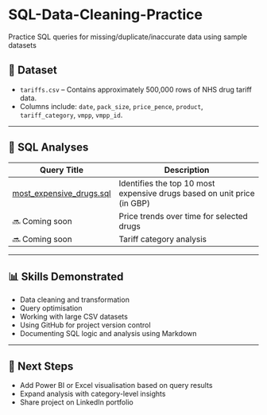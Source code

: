 # SQL-Data-Cleaning-Practice
Practice SQL queries for missing/duplicate/inaccurate data using sample datasets
## 📁 Dataset

- `tariffs.csv` – Contains approximately 500,000 rows of NHS drug tariff data.
- Columns include: `date`, `pack_size`, `price_pence`, `product`, `tariff_category`, `vmpp`, `vmpp_id`.

---

## 🧪 SQL Analyses

| Query Title | Description |
|-------------|-------------|
| [most_expensive_drugs.sql](most_expensive_drugs.sql) | Identifies the top 10 most expensive drugs based on unit price (in GBP) |
| 🔜 Coming soon | Price trends over time for selected drugs |
| 🔜 Coming soon | Tariff category analysis |

---

## 📊 Skills Demonstrated

- Data cleaning and transformation
- Query optimisation
- Working with large CSV datasets
- Using GitHub for project version control
- Documenting SQL logic and analysis using Markdown

---

## 🚀 Next Steps

- Add Power BI or Excel visualisation based on query results
- Expand analysis with category-level insights
- Share project on LinkedIn portfolio
